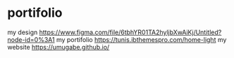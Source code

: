 # portifolio
my design https://www.figma.com/file/6tbhYR01TA2hyljbXwAiKj/Untitled?node-id=0%3A1
my portifolio https://tunis.ibthemespro.com/home-light
my website https://umugabe.github.io/

